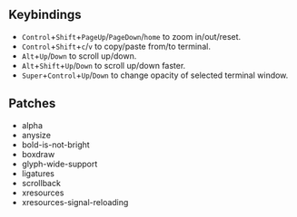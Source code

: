 ## Keybindings

- `Control`+`Shift`+`PageUp`/`PageDown`/`home` to zoom in/out/reset. 
- `Control`+`Shift`+`c`/`v` to copy/paste from/to terminal. 
- `Alt`+`Up`/`Down` to scroll up/down. 
- `Alt`+`Shift`+`Up`/`Down` to scroll up/down faster. 
- `Super`+`Control`+`Up`/`Down` to change opacity of selected terminal window. 

## Patches

- alpha
- anysize
- bold-is-not-bright
- boxdraw
- glyph-wide-support
- ligatures
- scrollback
- xresources
- xresources-signal-reloading
